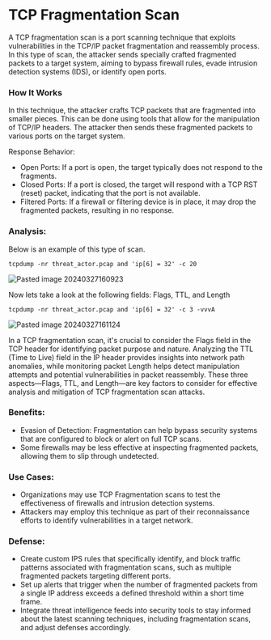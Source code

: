 # TCP Fragmentation Scan

A TCP fragmentation scan is a port scanning technique that exploits vulnerabilities in the TCP/IP packet fragmentation and reassembly process. In this type of scan, the attacker sends specially crafted fragmented packets to a target system, aiming to bypass firewall rules, evade intrusion detection systems (IDS), or identify open ports.

### How It Works

In this technique, the attacker crafts TCP packets that are fragmented into smaller pieces. This can be done using tools that allow for the manipulation of TCP/IP headers. The attacker then sends these fragmented packets to various ports on the target system.
   
Response Behavior:
+ Open Ports: If a port is open, the target typically does not respond to the fragments.
+ Closed Ports: If a port is closed, the target will respond with a TCP RST (reset) packet, indicating that the port is not available.
+ Filtered Ports: If a firewall or filtering device is in place, it may drop the fragmented packets, resulting in no response.

### Analysis:

Below is an example of this type of scan.

```
tcpdump -nr threat_actor.pcap and 'ip[6] = 32' -c 20
```

![Pasted image 20240327160923](https://github.com/lm3nitro/Projects/assets/55665256/289bd943-eaba-4d52-8982-b7a1c1e31ffa)

Now lets take a look at the following fields: Flags, TTL, and Length

```
tcpdump -nr threat_actor.pcap and 'ip[6] = 32' -c 3 -vvvA
```

![Pasted image 20240327161124](https://github.com/lm3nitro/Projects/assets/55665256/82fa873b-031b-4f54-bfca-64be7e1a99fa)

In a TCP fragmentation scan, it's crucial to consider the Flags field in the TCP header for identifying packet purpose and nature. Analyzing the TTL (Time to Live) field in the IP header provides insights into network path anomalies, while monitoring packet Length helps detect manipulation attempts and potential vulnerabilities in packet reassembly. These three aspects—Flags, TTL, and Length—are key factors to consider for effective analysis and mitigation of TCP fragmentation scan attacks.

### Benefits:

+ Evasion of Detection: Fragmentation can help bypass security systems that are configured to block or alert on full TCP scans.
+ Some firewalls may be less effective at inspecting fragmented packets, allowing them to slip through undetected.

### Use Cases:

+ Organizations may use TCP Fragmentation scans to test the effectiveness of firewalls and intrusion detection systems.
+ Attackers may employ this technique as part of their reconnaissance efforts to identify vulnerabilities in a target network.

### Defense:

+ Create custom IPS rules that specifically identify, and block traffic patterns associated with fragmentation scans, such as multiple fragmented packets targeting different ports.
+  Set up alerts that trigger when the number of fragmented packets from a single IP address exceeds a defined threshold within a short time frame.
+  Integrate threat intelligence feeds into security tools to stay informed about the latest scanning techniques, including fragmentation scans, and adjust defenses accordingly.
